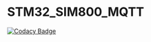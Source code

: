 # STM32_SIM800_MQTT
[![Codacy Badge](https://api.codacy.com/project/badge/Grade/c5611303e56d4828a62735a114224b0a)](https://app.codacy.com/manual/alambe94/STM32_SIM800_MQTT?utm_source=github.com&utm_medium=referral&utm_content=alambe94/STM32_SIM800_MQTT&utm_campaign=Badge_Grade_Settings)